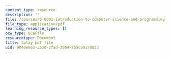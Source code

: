 ```yaml
---
content_type: resource
description: ''
file: /courses/6-0001-introduction-to-computer-science-and-programming-in-python-fall-2016/904de062253d2fad3064ab5ca917883d_nykOeWgQcHM.pdf
file_type: application/pdf
learning_resource_types: []
ocw_type: OCWFile
resourcetype: Document
title: 3play pdf file
uid: 904de062-253d-2fad-3064-ab5ca917883d
---
```

